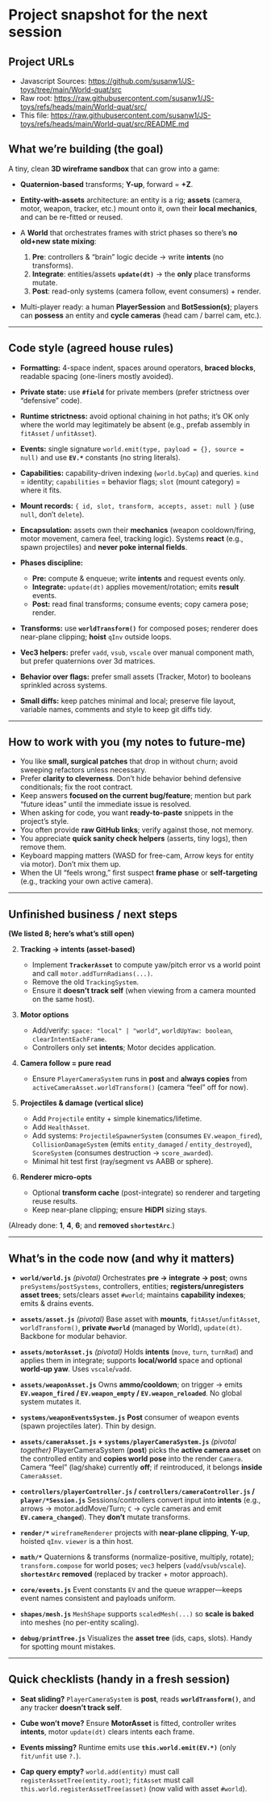 # Project snapshot for the next session

## Project URLs

* Javascript Sources: https://github.com/susanw1/JS-toys/tree/main/World-quat/src
* Raw root: https://raw.githubusercontent.com/susanw1/JS-toys/refs/heads/main/World-quat/src/
* This file: https://raw.githubusercontent.com/susanw1/JS-toys/refs/heads/main/World-quat/src/README.md

## What we’re building (the goal)

A tiny, clean **3D wireframe sandbox** that can grow into a game:

* **Quaternion-based** transforms; **Y-up**, forward = **+Z**.
* **Entity-with-assets** architecture: an entity is a rig; **assets** (camera, motor, weapon, tracker, etc.) mount onto it, own their **local mechanics**, and can be re-fitted or reused.
* A **World** that orchestrates frames with strict phases so there’s **no old+new state mixing**:

    1. **Pre**: controllers & “brain” logic decide → write **intents** (no transforms).
    2. **Integrate**: entities/assets **`update(dt)`** → the **only** place transforms mutate.
    3. **Post**: read-only systems (camera follow, event consumers) + render.
* Multi-player ready: a human **PlayerSession** and **BotSession(s)**; players can **possess** an entity and **cycle cameras** (head cam / barrel cam, etc.).

---

## Code style (agreed house rules)

* **Formatting:** 4-space indent, spaces around operators, **braced blocks**, readable spacing (one-liners mostly avoided).
* **Private state:** use **`#field`** for private members (prefer strictness over “defensive” code).
* **Runtime strictness:** avoid optional chaining in hot paths; it’s OK only where the world may legitimately be absent (e.g., prefab assembly in `fitAsset` / `unfitAsset`).
* **Events:** single signature
  `world.emit(type, payload = {}, source = null)`
  and use **`EV.*`** constants (no string literals).
* **Capabilities:** capability-driven indexing (`world.byCap`) and queries.
  `kind` = identity; `capabilities` = behavior flags; `slot` (mount category) = where it fits.
* **Mount records:** `{ id, slot, transform, accepts, asset: null }` (use `null`, don’t `delete`).
* **Encapsulation:** assets own their **mechanics** (weapon cooldown/firing, motor movement, camera feel, tracking logic). Systems **react** (e.g., spawn projectiles) and **never poke internal fields**.
* **Phases discipline:**

    * **Pre:** compute & enqueue; write **intents** and request events only.
    * **Integrate:** `update(dt)` applies movement/rotation; emits **result** events.
    * **Post:** read final transforms; consume events; copy camera pose; render.
* **Transforms:** use **`worldTransform()`** for composed poses; renderer does near-plane clipping; **hoist** `qInv` outside loops.
* **Vec3 helpers:** prefer `vadd`, `vsub`, `vscale` over manual component math, but prefer quaternions over 3d matrices.
* **Behavior over flags:** prefer small assets (Tracker, Motor) to booleans sprinkled across systems.
* **Small diffs:** keep patches minimal and local; preserve file layout, variable names, comments and style to keep git diffs tidy.

---

## How to work with you (my notes to future-me)

* You like **small, surgical patches** that drop in without churn; avoid sweeping refactors unless necessary.
* Prefer **clarity to cleverness**. Don’t hide behavior behind defensive conditionals; fix the root contract.
* Keep answers **focused on the current bug/feature**; mention but park “future ideas” until the immediate issue is resolved.
* When asking for code, you want **ready-to-paste** snippets in the project’s style.
* You often provide **raw GitHub links**; verify against those, not memory.
* You appreciate **quick sanity check helpers** (asserts, tiny logs), then remove them.
* Keyboard mapping matters (WASD for free-cam, Arrow keys for entity via motor). Don’t mix them up.
* When the UI “feels wrong,” first suspect **frame phase** or **self-targeting** (e.g., tracking your own active camera).

---

## Unfinished business / next steps

**(We listed 8; here’s what’s still open)**

2. **Tracking → intents (asset-based)**

    * Implement **`TrackerAsset`** to compute yaw/pitch error vs a world point and call `motor.addTurnRadians(...)`.
    * Remove the old `TrackingSystem`.
    * Ensure it **doesn’t track self** (when viewing from a camera mounted on the same host).

3. **Motor options**

    * Add/verify: `space: "local" | "world"`, `worldUpYaw: boolean`, `clearIntentEachFrame`.
    * Controllers only set **intents**; Motor decides application.

4. **Camera follow = pure read**

    * Ensure `PlayerCameraSystem` runs in **post** and **always copies** from `activeCameraAsset.worldTransform()` (camera “feel” off for now).

5. **Projectiles & damage (vertical slice)**

    * Add `Projectile` entity + simple kinematics/lifetime.
    * Add `HealthAsset`.
    * Add systems: `ProjectileSpawnerSystem` (consumes `EV.weapon_fired`), `CollisionDamageSystem` (emits `entity_damaged` / `entity_destroyed`), `ScoreSystem` (consumes destruction → `score_awarded`).
    * Minimal hit test first (ray/segment vs AABB or sphere).

6. **Renderer micro-opts**

    * Optional **transform cache** (post-integrate) so renderer and targeting reuse results.
    * Keep near-plane clipping; ensure **HiDPI** sizing stays.

(Already done: **1**, **4**, **6**; and **removed `shortestArc`**.)

---

## What’s in the code now (and why it matters)

* **`world/world.js`** *(pivotal)*
  Orchestrates **pre → integrate → post**; owns `preSystems`/`postSystems`, controllers, entities; **registers/unregisters asset trees**; sets/clears asset `#world`; maintains **capability indexes**; emits & drains events.

* **`assets/asset.js`** *(pivotal)*
  Base asset with **mounts**, `fitAsset`/`unfitAsset`, `worldTransform()`, **private `#world`** (managed by World), `update(dt)`. Backbone for modular behavior.

* **`assets/motorAsset.js`** *(pivotal)*
  Holds **intents** (`move`, `turn`, `turnRad`) and applies them in integrate; supports **local/world** space and optional **world-up yaw**. Uses `vscale`/`vadd`.

* **`assets/weaponAsset.js`**
  Owns **ammo/cooldown**; on trigger → emits **`EV.weapon_fired` / `EV.weapon_empty` / `EV.weapon_reloaded`**. No global system mutates it.

* **`systems/weaponEventsSystem.js`**
  **Post** consumer of weapon events (spawn projectiles later). Thin by design.

* **`assets/cameraAsset.js` + `systems/playerCameraSystem.js`** *(pivotal together)*
  PlayerCameraSystem (**post**) picks the **active camera asset** on the controlled entity and **copies world pose** into the render `Camera`. Camera “feel” (lag/shake) currently **off**; if reintroduced, it belongs **inside** `CameraAsset`.

* **`controllers/playerController.js` / `controllers/cameraController.js` / `player/*Session.js`**
  Sessions/controllers convert input into **intents** (e.g., arrows → motor.addMove/Turn; `C` → cycle cameras and emit **`EV.camera_changed`**). They **don’t** mutate transforms.

* **`render/*`**
  `wireframeRenderer` projects with **near-plane clipping**, **Y-up**, hoisted `qInv`. `viewer` is a thin host.

* **`math/*`**
  Quaternions & transforms (normalize-positive, multiply, rotate); `transform.compose` for world poses; `vec3` helpers (`vadd`/`vsub`/`vscale`).
  **`shortestArc` removed** (replaced by tracker + motor approach).

* **`core/events.js`**
  Event constants `EV` and the queue wrapper—keeps event names consistent and payloads uniform.

* **`shapes/mesh.js`**
  `MeshShape` supports `scaledMesh(...)` so **scale is baked** into meshes (no per-entity scaling).

* **`debug/printTree.js`**
  Visualizes the **asset tree** (ids, caps, slots). Handy for spotting mount mistakes.

---

## Quick checklists (handy in a fresh session)

* **Seat sliding?**
  `PlayerCameraSystem` is **post**, reads **`worldTransform()`**, and any tracker **doesn’t track self**.

* **Cube won’t move?**
  Ensure **MotorAsset** is fitted, controller writes **intents**, motor `update(dt)` clears intents each frame.

* **Events missing?**
  Runtime emits use **`this.world.emit(EV.*)`** (only `fit/unfit` use `?.`).

* **Cap query empty?**
  `world.add(entity)` must call `registerAssetTree(entity.root)`; `fitAsset` must call `this.world.registerAssetTree(asset)` (now valid with asset `#world`).
